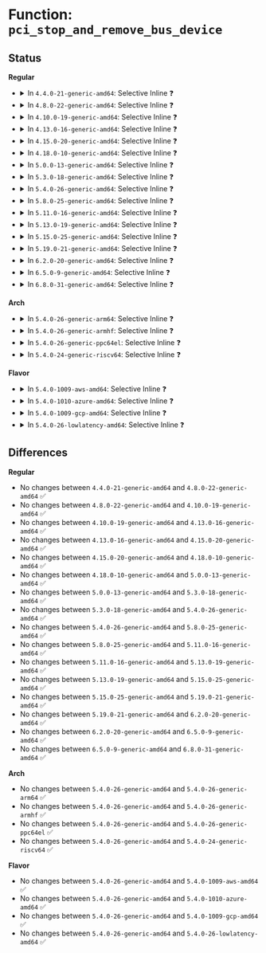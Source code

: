 # Function: <code>pci_stop_and_remove_bus_device</code>

## Status
<b>Regular</b>
<ul>
<li>
<details>
<summary>In <code>4.4.0-21-generic-amd64</code>: Selective Inline ❓</summary>

```c
void pci_stop_and_remove_bus_device(struct pci_dev * dev)
```

```json
{
  "name": "pci_stop_and_remove_bus_device",
  "collision_type": "Unique Global",
  "inline_type": "Selective",
  "funcs": [
    {
      "addr": 18446744071583249056,
      "name": "pci_stop_and_remove_bus_device",
      "external": true,
      "loc": "drivers/pci/remove.c:111",
      "file": "drivers/pci/remove.c",
      "inline": "not declared, inlined",
      "caller_inline": [
        "drivers/pci/remove.c:pci_stop_and_remove_bus_device_locked"
      ],
      "caller_func": [
        "drivers/pci/hotplug/cpci_hotplug_pci.c:cpci_unconfigure_slot",
        "drivers/pci/hotplug/pciehp_pci.c:pciehp_unconfigure_device",
        "drivers/pci/hotplug/acpiphp_glue.c:disable_slot",
        "drivers/pci/hotplug/acpiphp_glue.c:trim_stale_devices",
        "drivers/pci/hotplug/acpiphp_glue.c:enable_slot",
        "drivers/pci/iov.c:pci_enable_sriov"
      ]
    }
  ],
  "symbols": [
    {
      "addr": 18446744071583249056,
      "name": "pci_stop_and_remove_bus_device",
      "section": ".text",
      "bind": "STB_GLOBAL",
      "size": 29
    }
  ]
}
```
</details>
</li>
<li>
<details>
<summary>In <code>4.8.0-22-generic-amd64</code>: Selective Inline ❓</summary>

```c
void pci_stop_and_remove_bus_device(struct pci_dev * dev)
```

```json
{
  "name": "pci_stop_and_remove_bus_device",
  "collision_type": "Unique Global",
  "inline_type": "Selective",
  "funcs": [
    {
      "addr": 18446744071583558466,
      "name": "pci_stop_and_remove_bus_device",
      "external": true,
      "loc": "drivers/pci/remove.c:115",
      "file": "drivers/pci/remove.c",
      "inline": "not declared, inlined",
      "caller_inline": [
        "drivers/pci/remove.c:pci_stop_and_remove_bus_device_locked"
      ],
      "caller_func": [
        "drivers/pci/pcie/pcie-dpc.c:interrupt_event_handler",
        "drivers/pci/hotplug/cpci_hotplug_pci.c:cpci_unconfigure_slot",
        "drivers/pci/hotplug/pciehp_pci.c:pciehp_unconfigure_device",
        "drivers/pci/hotplug/acpiphp_glue.c:trim_stale_devices",
        "drivers/pci/hotplug/acpiphp_glue.c:disable_slot",
        "drivers/pci/hotplug/acpiphp_glue.c:enable_slot",
        "drivers/pci/iov.c:pci_iov_remove_virtfn",
        "drivers/pci/iov.c:pci_iov_add_virtfn"
      ]
    }
  ],
  "symbols": [
    {
      "addr": 18446744071583558416,
      "name": "pci_stop_and_remove_bus_device",
      "section": ".text",
      "bind": "STB_GLOBAL",
      "size": 29
    }
  ]
}
```
</details>
</li>
<li>
<details>
<summary>In <code>4.10.0-19-generic-amd64</code>: Selective Inline ❓</summary>

```c
void pci_stop_and_remove_bus_device(struct pci_dev * dev)
```

```json
{
  "name": "pci_stop_and_remove_bus_device",
  "collision_type": "Unique Global",
  "inline_type": "Selective",
  "funcs": [
    {
      "addr": 18446744071583695330,
      "name": "pci_stop_and_remove_bus_device",
      "external": true,
      "loc": "drivers/pci/remove.c:115",
      "file": "drivers/pci/remove.c",
      "inline": "not declared, inlined",
      "caller_inline": [
        "drivers/pci/remove.c:pci_stop_and_remove_bus_device_locked"
      ],
      "caller_func": [
        "drivers/pci/pcie/pcie-dpc.c:interrupt_event_handler",
        "drivers/pci/hotplug/cpci_hotplug_pci.c:cpci_unconfigure_slot",
        "drivers/pci/hotplug/pciehp_pci.c:pciehp_unconfigure_device",
        "drivers/pci/hotplug/acpiphp_glue.c:trim_stale_devices",
        "drivers/pci/hotplug/acpiphp_glue.c:disable_slot",
        "drivers/pci/hotplug/acpiphp_glue.c:enable_slot",
        "drivers/pci/iov.c:pci_iov_remove_virtfn",
        "drivers/pci/iov.c:pci_iov_add_virtfn"
      ]
    }
  ],
  "symbols": [
    {
      "addr": 18446744071583695280,
      "name": "pci_stop_and_remove_bus_device",
      "section": ".text",
      "bind": "STB_GLOBAL",
      "size": 29
    }
  ]
}
```
</details>
</li>
<li>
<details>
<summary>In <code>4.13.0-16-generic-amd64</code>: Selective Inline ❓</summary>

```c
void pci_stop_and_remove_bus_device(struct pci_dev * dev)
```

```json
{
  "name": "pci_stop_and_remove_bus_device",
  "collision_type": "Unique Global",
  "inline_type": "Selective",
  "funcs": [
    {
      "addr": 18446744071583735826,
      "name": "pci_stop_and_remove_bus_device",
      "external": true,
      "loc": "drivers/pci/remove.c:115",
      "file": "drivers/pci/remove.c",
      "inline": "not declared, inlined",
      "caller_inline": [
        "drivers/pci/remove.c:pci_stop_and_remove_bus_device_locked"
      ],
      "caller_func": [
        "drivers/pci/pcie/pcie-dpc.c:interrupt_event_handler",
        "drivers/pci/hotplug/cpci_hotplug_pci.c:cpci_unconfigure_slot",
        "drivers/pci/hotplug/pciehp_pci.c:pciehp_unconfigure_device",
        "drivers/pci/hotplug/pciehp_pci.c:pciehp_unconfigure_device",
        "drivers/pci/hotplug/acpiphp_glue.c:trim_stale_devices",
        "drivers/pci/hotplug/acpiphp_glue.c:trim_stale_devices",
        "drivers/pci/hotplug/acpiphp_glue.c:disable_slot",
        "drivers/pci/hotplug/acpiphp_glue.c:enable_slot",
        "drivers/pci/iov.c:pci_iov_remove_virtfn",
        "drivers/pci/iov.c:pci_iov_add_virtfn"
      ]
    }
  ],
  "symbols": [
    {
      "addr": 18446744071583735776,
      "name": "pci_stop_and_remove_bus_device",
      "section": ".text",
      "bind": "STB_GLOBAL",
      "size": 29
    }
  ]
}
```
</details>
</li>
<li>
<details>
<summary>In <code>4.15.0-20-generic-amd64</code>: Selective Inline ❓</summary>

```c
void pci_stop_and_remove_bus_device(struct pci_dev * dev)
```

```json
{
  "name": "pci_stop_and_remove_bus_device",
  "collision_type": "Unique Global",
  "inline_type": "Selective",
  "funcs": [
    {
      "addr": 18446744071583994482,
      "name": "pci_stop_and_remove_bus_device",
      "external": true,
      "loc": "drivers/pci/remove.c:115",
      "file": "drivers/pci/remove.c",
      "inline": "not declared, inlined",
      "caller_inline": [
        "drivers/pci/remove.c:pci_stop_and_remove_bus_device_locked"
      ],
      "caller_func": [
        "drivers/pci/pcie/pcie-dpc.c:interrupt_event_handler",
        "drivers/pci/hotplug/cpci_hotplug_pci.c:cpci_unconfigure_slot",
        "drivers/pci/hotplug/pciehp_pci.c:pciehp_unconfigure_device",
        "drivers/pci/hotplug/pciehp_pci.c:pciehp_unconfigure_device",
        "drivers/pci/hotplug/acpiphp_glue.c:trim_stale_devices",
        "drivers/pci/hotplug/acpiphp_glue.c:trim_stale_devices",
        "drivers/pci/hotplug/acpiphp_glue.c:disable_slot",
        "drivers/pci/hotplug/acpiphp_glue.c:enable_slot",
        "drivers/pci/iov.c:pci_iov_remove_virtfn",
        "drivers/pci/iov.c:pci_iov_add_virtfn"
      ]
    }
  ],
  "symbols": [
    {
      "addr": 18446744071583994432,
      "name": "pci_stop_and_remove_bus_device",
      "section": ".text",
      "bind": "STB_GLOBAL",
      "size": 29
    }
  ]
}
```
</details>
</li>
<li>
<details>
<summary>In <code>4.18.0-10-generic-amd64</code>: Selective Inline ❓</summary>

```c
void pci_stop_and_remove_bus_device(struct pci_dev * dev)
```

```json
{
  "name": "pci_stop_and_remove_bus_device",
  "collision_type": "Unique Global",
  "inline_type": "Selective",
  "funcs": [
    {
      "addr": 18446744071584188930,
      "name": "pci_stop_and_remove_bus_device",
      "external": true,
      "loc": "drivers/pci/remove.c:117",
      "file": "drivers/pci/remove.c",
      "inline": "not declared, inlined",
      "caller_inline": [
        "drivers/pci/remove.c:pci_stop_and_remove_bus_device_locked"
      ],
      "caller_func": [
        "drivers/pci/pcie/err.c:pcie_do_fatal_recovery",
        "drivers/pci/hotplug/cpci_hotplug_pci.c:cpci_unconfigure_slot",
        "drivers/pci/hotplug/pciehp_pci.c:pciehp_unconfigure_device",
        "drivers/pci/hotplug/shpchp_pci.c:shpchp_unconfigure_device",
        "drivers/pci/hotplug/acpiphp_glue.c:trim_stale_devices",
        "drivers/pci/hotplug/acpiphp_glue.c:disable_slot",
        "drivers/pci/hotplug/acpiphp_glue.c:enable_slot",
        "drivers/pci/iov.c:pci_iov_remove_virtfn",
        "drivers/pci/iov.c:pci_iov_add_virtfn"
      ]
    }
  ],
  "symbols": [
    {
      "addr": 18446744071584188880,
      "name": "pci_stop_and_remove_bus_device",
      "section": ".text",
      "bind": "STB_GLOBAL",
      "size": 29
    }
  ]
}
```
</details>
</li>
<li>
<details>
<summary>In <code>5.0.0-13-generic-amd64</code>: Selective Inline ❓</summary>

```c
void pci_stop_and_remove_bus_device(struct pci_dev * dev)
```

```json
{
  "name": "pci_stop_and_remove_bus_device",
  "collision_type": "Unique Global",
  "inline_type": "Selective",
  "funcs": [
    {
      "addr": 18446744071584277618,
      "name": "pci_stop_and_remove_bus_device",
      "external": true,
      "loc": "drivers/pci/remove.c:114",
      "file": "drivers/pci/remove.c",
      "inline": "not declared, inlined",
      "caller_inline": [
        "drivers/pci/remove.c:pci_stop_and_remove_bus_device_locked"
      ],
      "caller_func": [
        "drivers/pci/hotplug/cpci_hotplug_pci.c:cpci_unconfigure_slot",
        "drivers/pci/hotplug/pciehp_pci.c:pciehp_unconfigure_device",
        "drivers/pci/hotplug/shpchp_pci.c:shpchp_unconfigure_device",
        "drivers/pci/hotplug/acpiphp_glue.c:trim_stale_devices",
        "drivers/pci/hotplug/acpiphp_glue.c:disable_slot",
        "drivers/pci/hotplug/acpiphp_glue.c:enable_slot",
        "drivers/pci/iov.c:pci_iov_remove_virtfn",
        "drivers/pci/iov.c:pci_iov_add_virtfn"
      ]
    }
  ],
  "symbols": [
    {
      "addr": 18446744071584277568,
      "name": "pci_stop_and_remove_bus_device",
      "section": ".text",
      "bind": "STB_GLOBAL",
      "size": 29
    }
  ]
}
```
</details>
</li>
<li>
<details>
<summary>In <code>5.3.0-18-generic-amd64</code>: Selective Inline ❓</summary>

```c
void pci_stop_and_remove_bus_device(struct pci_dev * dev)
```

```json
{
  "name": "pci_stop_and_remove_bus_device",
  "collision_type": "Unique Global",
  "inline_type": "Selective",
  "funcs": [
    {
      "addr": 18446744071584472099,
      "name": "pci_stop_and_remove_bus_device",
      "external": true,
      "loc": "drivers/pci/remove.c:114",
      "file": "drivers/pci/remove.c",
      "inline": "not declared, inlined",
      "caller_inline": [
        "drivers/pci/remove.c:pci_stop_and_remove_bus_device_locked"
      ],
      "caller_func": [
        "drivers/pci/hotplug/cpci_hotplug_pci.c:cpci_unconfigure_slot",
        "drivers/pci/hotplug/pciehp_pci.c:pciehp_unconfigure_device",
        "drivers/pci/hotplug/shpchp_pci.c:shpchp_unconfigure_device",
        "drivers/pci/hotplug/acpiphp_glue.c:trim_stale_devices",
        "drivers/pci/hotplug/acpiphp_glue.c:disable_slot",
        "drivers/pci/hotplug/acpiphp_glue.c:enable_slot",
        "drivers/pci/iov.c:pci_iov_remove_virtfn",
        "drivers/pci/iov.c:pci_iov_add_virtfn"
      ]
    }
  ],
  "symbols": [
    {
      "addr": 18446744071584472048,
      "name": "pci_stop_and_remove_bus_device",
      "section": ".text",
      "bind": "STB_GLOBAL",
      "size": 31
    }
  ]
}
```
</details>
</li>
<li>
<details>
<summary>In <code>5.4.0-26-generic-amd64</code>: Selective Inline ❓</summary>

```c
void pci_stop_and_remove_bus_device(struct pci_dev * dev)
```

```json
{
  "name": "pci_stop_and_remove_bus_device",
  "collision_type": "Unique Global",
  "inline_type": "Selective",
  "funcs": [
    {
      "addr": 18446744071584607379,
      "name": "pci_stop_and_remove_bus_device",
      "external": true,
      "loc": "drivers/pci/remove.c:114",
      "file": "drivers/pci/remove.c",
      "inline": "not declared, inlined",
      "caller_inline": [
        "drivers/pci/remove.c:pci_stop_and_remove_bus_device_locked"
      ],
      "caller_func": [
        "drivers/pci/hotplug/cpci_hotplug_pci.c:cpci_unconfigure_slot",
        "drivers/pci/hotplug/pciehp_pci.c:pciehp_unconfigure_device",
        "drivers/pci/hotplug/shpchp_pci.c:shpchp_unconfigure_device",
        "drivers/pci/hotplug/acpiphp_glue.c:trim_stale_devices",
        "drivers/pci/hotplug/acpiphp_glue.c:disable_slot",
        "drivers/pci/hotplug/acpiphp_glue.c:enable_slot",
        "drivers/pci/iov.c:pci_iov_remove_virtfn",
        "drivers/pci/iov.c:pci_iov_add_virtfn"
      ]
    }
  ],
  "symbols": [
    {
      "addr": 18446744071584607328,
      "name": "pci_stop_and_remove_bus_device",
      "section": ".text",
      "bind": "STB_GLOBAL",
      "size": 31
    }
  ]
}
```
</details>
</li>
<li>
<details>
<summary>In <code>5.8.0-25-generic-amd64</code>: Selective Inline ❓</summary>

```c
void pci_stop_and_remove_bus_device(struct pci_dev * dev)
```

```json
{
  "name": "pci_stop_and_remove_bus_device",
  "collision_type": "Unique Global",
  "inline_type": "Selective",
  "funcs": [
    {
      "addr": 18446744071585284755,
      "name": "pci_stop_and_remove_bus_device",
      "external": true,
      "loc": "drivers/pci/remove.c:114",
      "file": "drivers/pci/remove.c",
      "inline": "not declared, inlined",
      "caller_inline": [
        "drivers/pci/remove.c:pci_stop_and_remove_bus_device_locked"
      ],
      "caller_func": [
        "drivers/pci/hotplug/cpci_hotplug_pci.c:cpci_unconfigure_slot",
        "drivers/pci/hotplug/pciehp_pci.c:pciehp_unconfigure_device",
        "drivers/pci/hotplug/shpchp_pci.c:shpchp_unconfigure_device",
        "drivers/pci/hotplug/acpiphp_glue.c:trim_stale_devices",
        "drivers/pci/hotplug/acpiphp_glue.c:disable_slot",
        "drivers/pci/hotplug/acpiphp_glue.c:enable_slot",
        "drivers/pci/iov.c:pci_iov_remove_virtfn",
        "drivers/pci/iov.c:pci_iov_add_virtfn"
      ]
    }
  ],
  "symbols": [
    {
      "addr": 18446744071585284688,
      "name": "pci_stop_and_remove_bus_device",
      "section": ".text",
      "bind": "STB_GLOBAL",
      "size": 33
    }
  ]
}
```
</details>
</li>
<li>
<details>
<summary>In <code>5.11.0-16-generic-amd64</code>: Selective Inline ❓</summary>

```c
void pci_stop_and_remove_bus_device(struct pci_dev * dev)
```

```json
{
  "name": "pci_stop_and_remove_bus_device",
  "collision_type": "Unique Global",
  "inline_type": "Selective",
  "funcs": [
    {
      "addr": 18446744071585439315,
      "name": "pci_stop_and_remove_bus_device",
      "external": true,
      "loc": "drivers/pci/remove.c:114",
      "file": "drivers/pci/remove.c",
      "inline": "not declared, inlined",
      "caller_inline": [
        "drivers/pci/remove.c:pci_stop_and_remove_bus_device_locked"
      ],
      "caller_func": [
        "drivers/pci/hotplug/cpci_hotplug_pci.c:cpci_unconfigure_slot",
        "drivers/pci/hotplug/pciehp_pci.c:pciehp_unconfigure_device",
        "drivers/pci/hotplug/shpchp_pci.c:shpchp_unconfigure_device",
        "drivers/pci/hotplug/acpiphp_glue.c:trim_stale_devices",
        "drivers/pci/hotplug/acpiphp_glue.c:disable_slot",
        "drivers/pci/hotplug/acpiphp_glue.c:enable_slot",
        "drivers/pci/iov.c:pci_iov_remove_virtfn",
        "drivers/pci/iov.c:pci_iov_add_virtfn"
      ]
    }
  ],
  "symbols": [
    {
      "addr": 18446744071585439248,
      "name": "pci_stop_and_remove_bus_device",
      "section": ".text",
      "bind": "STB_GLOBAL",
      "size": 33
    }
  ]
}
```
</details>
</li>
<li>
<details>
<summary>In <code>5.13.0-19-generic-amd64</code>: Selective Inline ❓</summary>

```c
void pci_stop_and_remove_bus_device(struct pci_dev * dev)
```

```json
{
  "name": "pci_stop_and_remove_bus_device",
  "collision_type": "Unique Global",
  "inline_type": "Selective",
  "funcs": [
    {
      "addr": 18446744071585319427,
      "name": "pci_stop_and_remove_bus_device",
      "external": true,
      "loc": "drivers/pci/remove.c:116",
      "file": "drivers/pci/remove.c",
      "inline": "not declared, inlined",
      "caller_inline": [
        "drivers/pci/remove.c:pci_stop_and_remove_bus_device_locked"
      ],
      "caller_func": [
        "drivers/pci/hotplug/cpci_hotplug_pci.c:cpci_unconfigure_slot",
        "drivers/pci/hotplug/pciehp_pci.c:pciehp_unconfigure_device",
        "drivers/pci/hotplug/shpchp_pci.c:shpchp_unconfigure_device",
        "drivers/pci/hotplug/acpiphp_glue.c:trim_stale_devices",
        "drivers/pci/hotplug/acpiphp_glue.c:disable_slot",
        "drivers/pci/hotplug/acpiphp_glue.c:enable_slot",
        "drivers/pci/iov.c:pci_iov_remove_virtfn",
        "drivers/pci/iov.c:pci_iov_add_virtfn"
      ]
    }
  ],
  "symbols": [
    {
      "addr": 18446744071585319360,
      "name": "pci_stop_and_remove_bus_device",
      "section": ".text",
      "bind": "STB_GLOBAL",
      "size": 33
    }
  ]
}
```
</details>
</li>
<li>
<details>
<summary>In <code>5.15.0-25-generic-amd64</code>: Selective Inline ❓</summary>

```c
void pci_stop_and_remove_bus_device(struct pci_dev * dev)
```

```json
{
  "name": "pci_stop_and_remove_bus_device",
  "collision_type": "Unique Global",
  "inline_type": "Selective",
  "funcs": [
    {
      "addr": 18446744071585775315,
      "name": "pci_stop_and_remove_bus_device",
      "external": true,
      "loc": "drivers/pci/remove.c:115",
      "file": "drivers/pci/remove.c",
      "inline": "not declared, inlined",
      "caller_inline": [
        "drivers/pci/remove.c:pci_stop_and_remove_bus_device_locked"
      ],
      "caller_func": [
        "drivers/pci/hotplug/cpci_hotplug_pci.c:cpci_unconfigure_slot",
        "drivers/pci/hotplug/pciehp_pci.c:pciehp_unconfigure_device",
        "drivers/pci/hotplug/shpchp_pci.c:shpchp_unconfigure_device",
        "drivers/pci/hotplug/acpiphp_glue.c:trim_stale_devices",
        "drivers/pci/hotplug/acpiphp_glue.c:disable_slot",
        "drivers/pci/hotplug/acpiphp_glue.c:enable_slot",
        "drivers/pci/iov.c:pci_iov_remove_virtfn",
        "drivers/pci/iov.c:pci_iov_add_virtfn"
      ]
    }
  ],
  "symbols": [
    {
      "addr": 18446744071585775248,
      "name": "pci_stop_and_remove_bus_device",
      "section": ".text",
      "bind": "STB_GLOBAL",
      "size": 33
    }
  ]
}
```
</details>
</li>
<li>
<details>
<summary>In <code>5.19.0-21-generic-amd64</code>: Selective Inline ❓</summary>

```c
void pci_stop_and_remove_bus_device(struct pci_dev * dev)
```

```json
{
  "name": "pci_stop_and_remove_bus_device",
  "collision_type": "Unique Global",
  "inline_type": "Selective",
  "funcs": [
    {
      "addr": 18446744071586961394,
      "name": "pci_stop_and_remove_bus_device",
      "external": true,
      "loc": "drivers/pci/remove.c:115",
      "file": "drivers/pci/remove.c",
      "inline": "not declared, inlined",
      "caller_inline": [
        "drivers/pci/remove.c:pci_stop_and_remove_bus_device_locked"
      ],
      "caller_func": [
        "drivers/pci/hotplug/cpci_hotplug_pci.c:cpci_unconfigure_slot",
        "drivers/pci/hotplug/pciehp_pci.c:pciehp_unconfigure_device",
        "drivers/pci/hotplug/shpchp_pci.c:shpchp_unconfigure_device",
        "drivers/pci/hotplug/acpiphp_glue.c:trim_stale_devices",
        "drivers/pci/hotplug/acpiphp_glue.c:disable_slot",
        "drivers/pci/hotplug/acpiphp_glue.c:enable_slot",
        "drivers/pci/iov.c:pci_iov_remove_virtfn",
        "drivers/pci/iov.c:pci_iov_add_virtfn"
      ]
    }
  ],
  "symbols": [
    {
      "addr": 18446744071586961328,
      "name": "pci_stop_and_remove_bus_device",
      "section": ".text",
      "bind": "STB_GLOBAL",
      "size": 38
    }
  ]
}
```
</details>
</li>
<li>
<details>
<summary>In <code>6.2.0-20-generic-amd64</code>: Selective Inline ❓</summary>

```c
void pci_stop_and_remove_bus_device(struct pci_dev * dev)
```

```json
{
  "name": "pci_stop_and_remove_bus_device",
  "collision_type": "Unique Global",
  "inline_type": "Selective",
  "funcs": [
    {
      "addr": 18446744071588125010,
      "name": "pci_stop_and_remove_bus_device",
      "external": true,
      "loc": "drivers/pci/remove.c:115",
      "file": "drivers/pci/remove.c",
      "inline": "not declared, inlined",
      "caller_inline": [
        "drivers/pci/remove.c:pci_stop_and_remove_bus_device_locked"
      ],
      "caller_func": [
        "drivers/pci/hotplug/cpci_hotplug_pci.c:cpci_unconfigure_slot",
        "drivers/pci/hotplug/pciehp_pci.c:pciehp_unconfigure_device",
        "drivers/pci/hotplug/shpchp_pci.c:shpchp_unconfigure_device",
        "drivers/pci/hotplug/acpiphp_glue.c:trim_stale_devices",
        "drivers/pci/hotplug/acpiphp_glue.c:disable_slot",
        "drivers/pci/hotplug/acpiphp_glue.c:enable_slot",
        "drivers/pci/iov.c:pci_iov_remove_virtfn",
        "drivers/pci/iov.c:pci_iov_add_virtfn",
        "drivers/platform/x86/p2sb.c:p2sb_bar",
        "drivers/platform/x86/p2sb.c:p2sb_bar",
        "drivers/platform/x86/p2sb.c:p2sb_bar",
        "drivers/platform/x86/p2sb.c:p2sb_bar"
      ]
    }
  ],
  "symbols": [
    {
      "addr": 18446744071588124928,
      "name": "pci_stop_and_remove_bus_device",
      "section": ".text",
      "bind": "STB_GLOBAL",
      "size": 38
    }
  ]
}
```
</details>
</li>
<li>
<details>
<summary>In <code>6.5.0-9-generic-amd64</code>: Selective Inline ❓</summary>

```c
void pci_stop_and_remove_bus_device(struct pci_dev * dev)
```

```json
{
  "name": "pci_stop_and_remove_bus_device",
  "collision_type": "Unique Global",
  "inline_type": "Selective",
  "funcs": [
    {
      "addr": 18446744071588400290,
      "name": "pci_stop_and_remove_bus_device",
      "external": true,
      "loc": "drivers/pci/remove.c:115",
      "file": "drivers/pci/remove.c",
      "inline": "not declared, inlined",
      "caller_inline": [
        "drivers/pci/remove.c:pci_stop_and_remove_bus_device_locked"
      ],
      "caller_func": [
        "drivers/pci/hotplug/cpci_hotplug_pci.c:cpci_unconfigure_slot",
        "drivers/pci/hotplug/pciehp_pci.c:pciehp_unconfigure_device",
        "drivers/pci/hotplug/shpchp_pci.c:shpchp_unconfigure_device",
        "drivers/pci/hotplug/acpiphp_glue.c:trim_stale_devices",
        "drivers/pci/hotplug/acpiphp_glue.c:disable_slot",
        "drivers/pci/hotplug/acpiphp_glue.c:enable_slot",
        "drivers/pci/iov.c:pci_iov_remove_virtfn",
        "drivers/pci/iov.c:pci_iov_add_virtfn",
        "drivers/platform/x86/p2sb.c:p2sb_bar",
        "drivers/platform/x86/p2sb.c:p2sb_bar",
        "drivers/platform/x86/p2sb.c:p2sb_bar",
        "drivers/platform/x86/p2sb.c:p2sb_bar"
      ]
    }
  ],
  "symbols": [
    {
      "addr": 18446744071588400208,
      "name": "pci_stop_and_remove_bus_device",
      "section": ".text",
      "bind": "STB_GLOBAL",
      "size": 38
    }
  ]
}
```
</details>
</li>
<li>
<details>
<summary>In <code>6.8.0-31-generic-amd64</code>: Selective Inline ❓</summary>

```c
void pci_stop_and_remove_bus_device(struct pci_dev * dev)
```

```json
{
  "name": "pci_stop_and_remove_bus_device",
  "collision_type": "Unique Global",
  "inline_type": "Selective",
  "funcs": [
    {
      "addr": 18446744071588696274,
      "name": "pci_stop_and_remove_bus_device",
      "external": true,
      "loc": "drivers/pci/remove.c:116",
      "file": "drivers/pci/remove.c",
      "inline": "not declared, inlined",
      "caller_inline": [
        "drivers/pci/remove.c:pci_stop_and_remove_bus_device_locked"
      ],
      "caller_func": [
        "drivers/pci/hotplug/cpci_hotplug_pci.c:cpci_unconfigure_slot",
        "drivers/pci/hotplug/pciehp_pci.c:pciehp_unconfigure_device",
        "drivers/pci/hotplug/shpchp_pci.c:shpchp_unconfigure_device",
        "drivers/pci/hotplug/acpiphp_glue.c:trim_stale_devices",
        "drivers/pci/hotplug/acpiphp_glue.c:disable_slot",
        "drivers/pci/hotplug/acpiphp_glue.c:enable_slot",
        "drivers/pci/iov.c:pci_iov_remove_virtfn",
        "drivers/pci/iov.c:pci_iov_add_virtfn",
        "drivers/platform/x86/p2sb.c:p2sb_scan_and_cache_devfn"
      ]
    }
  ],
  "symbols": [
    {
      "addr": 18446744071588696192,
      "name": "pci_stop_and_remove_bus_device",
      "section": ".text",
      "bind": "STB_GLOBAL",
      "size": 38
    }
  ]
}
```
</details>
</li>
</ul>
<b>Arch</b>
<ul>
<li>
<details>
<summary>In <code>5.4.0-26-generic-arm64</code>: Selective Inline ❓</summary>

```c
void pci_stop_and_remove_bus_device(struct pci_dev * dev)
```

```json
{
  "name": "pci_stop_and_remove_bus_device",
  "collision_type": "Unique Global",
  "inline_type": "Selective",
  "funcs": [
    {
      "addr": 18446603336496846668,
      "name": "pci_stop_and_remove_bus_device",
      "external": true,
      "loc": "drivers/pci/remove.c:114",
      "file": "drivers/pci/remove.c",
      "inline": "not declared, inlined",
      "caller_inline": [
        "drivers/pci/remove.c:pci_stop_and_remove_bus_device_locked"
      ],
      "caller_func": [
        "drivers/pci/hotplug/cpci_hotplug_pci.c:cpci_unconfigure_slot",
        "drivers/pci/hotplug/pciehp_pci.c:pciehp_unconfigure_device",
        "drivers/pci/hotplug/shpchp_pci.c:shpchp_unconfigure_device",
        "drivers/pci/hotplug/acpiphp_glue.c:trim_stale_devices",
        "drivers/pci/hotplug/acpiphp_glue.c:disable_slot",
        "drivers/pci/hotplug/acpiphp_glue.c:enable_slot",
        "drivers/pci/iov.c:pci_iov_remove_virtfn",
        "drivers/pci/iov.c:pci_iov_add_virtfn"
      ]
    }
  ],
  "symbols": [
    {
      "addr": 18446603336496846584,
      "name": "pci_stop_and_remove_bus_device",
      "section": ".text",
      "bind": "STB_GLOBAL",
      "size": 52
    }
  ]
}
```
</details>
</li>
<li>
<details>
<summary>In <code>5.4.0-26-generic-armhf</code>: Selective Inline ❓</summary>

```c
void pci_stop_and_remove_bus_device(struct pci_dev * dev)
```

```json
{
  "name": "pci_stop_and_remove_bus_device",
  "collision_type": "Unique Global",
  "inline_type": "Selective",
  "funcs": [
    {
      "addr": 3230126684,
      "name": "pci_stop_and_remove_bus_device",
      "external": true,
      "loc": "drivers/pci/remove.c:114",
      "file": "drivers/pci/remove.c",
      "inline": "not declared, inlined",
      "caller_inline": [
        "drivers/pci/remove.c:pci_stop_and_remove_bus_device_locked"
      ],
      "caller_func": [
        "drivers/pci/iov.c:pci_iov_remove_virtfn",
        "drivers/pci/iov.c:pci_iov_add_virtfn"
      ]
    }
  ],
  "symbols": [
    {
      "addr": 3230126616,
      "name": "pci_stop_and_remove_bus_device",
      "section": ".text",
      "bind": "STB_GLOBAL",
      "size": 40
    }
  ]
}
```
</details>
</li>
<li>
<details>
<summary>In <code>5.4.0-26-generic-ppc64el</code>: Selective Inline ❓</summary>

```c
void pci_stop_and_remove_bus_device(struct pci_dev * dev)
```

```json
{
  "name": "pci_stop_and_remove_bus_device",
  "collision_type": "Unique Global",
  "inline_type": "Selective",
  "funcs": [
    {
      "addr": 13835058055290923448,
      "name": "pci_stop_and_remove_bus_device",
      "external": true,
      "loc": "drivers/pci/remove.c:114",
      "file": "drivers/pci/remove.c",
      "inline": "not declared, inlined",
      "caller_inline": [
        "drivers/pci/remove.c:pci_stop_and_remove_bus_device_locked"
      ],
      "caller_func": [
        "arch/powerpc/kernel/eeh_driver.c:eeh_rmv_device",
        "arch/powerpc/kernel/pci-hotplug.c:pci_hp_remove_devices",
        "drivers/pci/hotplug/cpci_hotplug_pci.c:cpci_unconfigure_slot",
        "drivers/pci/iov.c:pci_iov_remove_virtfn",
        "drivers/pci/iov.c:pci_iov_add_virtfn"
      ]
    }
  ],
  "symbols": [
    {
      "addr": 13835058055290923344,
      "name": "pci_stop_and_remove_bus_device",
      "section": ".text",
      "bind": "STB_GLOBAL",
      "size": 64
    }
  ]
}
```
</details>
</li>
<li>
<details>
<summary>In <code>5.4.0-24-generic-riscv64</code>: Selective Inline ❓</summary>

```c
void pci_stop_and_remove_bus_device(struct pci_dev * dev)
```

```json
{
  "name": "pci_stop_and_remove_bus_device",
  "collision_type": "Unique Global",
  "inline_type": "Selective",
  "funcs": [
    {
      "addr": 18446743936275550714,
      "name": "pci_stop_and_remove_bus_device",
      "external": true,
      "loc": "drivers/pci/remove.c:114",
      "file": "drivers/pci/remove.c",
      "inline": "not declared, inlined",
      "caller_inline": [
        "drivers/pci/remove.c:pci_stop_and_remove_bus_device_locked"
      ],
      "caller_func": [
        "drivers/pci/hotplug/cpci_hotplug_pci.c:cpci_unconfigure_slot",
        "drivers/pci/hotplug/pciehp_pci.c:pciehp_unconfigure_device",
        "drivers/pci/hotplug/shpchp_pci.c:shpchp_unconfigure_device",
        "drivers/pci/iov.c:pci_iov_remove_virtfn",
        "drivers/pci/iov.c:pci_iov_add_virtfn"
      ]
    }
  ],
  "symbols": [
    {
      "addr": 18446743936275550632,
      "name": "pci_stop_and_remove_bus_device",
      "section": ".text",
      "bind": "STB_GLOBAL",
      "size": 52
    }
  ]
}
```
</details>
</li>
</ul>
<b>Flavor</b>
<ul>
<li>
<details>
<summary>In <code>5.4.0-1009-aws-amd64</code>: Selective Inline ❓</summary>

```c
void pci_stop_and_remove_bus_device(struct pci_dev * dev)
```

```json
{
  "name": "pci_stop_and_remove_bus_device",
  "collision_type": "Unique Global",
  "inline_type": "Selective",
  "funcs": [
    {
      "addr": 18446744071584559539,
      "name": "pci_stop_and_remove_bus_device",
      "external": true,
      "loc": "drivers/pci/remove.c:114",
      "file": "drivers/pci/remove.c",
      "inline": "not declared, inlined",
      "caller_inline": [
        "drivers/pci/remove.c:pci_stop_and_remove_bus_device_locked"
      ],
      "caller_func": [
        "drivers/pci/hotplug/cpci_hotplug_pci.c:cpci_unconfigure_slot",
        "drivers/pci/hotplug/pciehp_pci.c:pciehp_unconfigure_device",
        "drivers/pci/hotplug/shpchp_pci.c:shpchp_unconfigure_device",
        "drivers/pci/hotplug/acpiphp_glue.c:trim_stale_devices",
        "drivers/pci/hotplug/acpiphp_glue.c:disable_slot",
        "drivers/pci/hotplug/acpiphp_glue.c:enable_slot",
        "drivers/pci/iov.c:pci_iov_remove_virtfn",
        "drivers/pci/iov.c:pci_iov_add_virtfn"
      ]
    }
  ],
  "symbols": [
    {
      "addr": 18446744071584559488,
      "name": "pci_stop_and_remove_bus_device",
      "section": ".text",
      "bind": "STB_GLOBAL",
      "size": 31
    }
  ]
}
```
</details>
</li>
<li>
<details>
<summary>In <code>5.4.0-1010-azure-amd64</code>: Selective Inline ❓</summary>

```c
void pci_stop_and_remove_bus_device(struct pci_dev * dev)
```

```json
{
  "name": "pci_stop_and_remove_bus_device",
  "collision_type": "Unique Global",
  "inline_type": "Selective",
  "funcs": [
    {
      "addr": 18446744071584487699,
      "name": "pci_stop_and_remove_bus_device",
      "external": true,
      "loc": "drivers/pci/remove.c:114",
      "file": "drivers/pci/remove.c",
      "inline": "not declared, inlined",
      "caller_inline": [
        "drivers/pci/remove.c:pci_stop_and_remove_bus_device_locked"
      ],
      "caller_func": [
        "drivers/pci/hotplug/cpci_hotplug_pci.c:cpci_unconfigure_slot",
        "drivers/pci/hotplug/pciehp_pci.c:pciehp_unconfigure_device",
        "drivers/pci/hotplug/shpchp_pci.c:shpchp_unconfigure_device",
        "drivers/pci/hotplug/acpiphp_glue.c:trim_stale_devices",
        "drivers/pci/hotplug/acpiphp_glue.c:disable_slot",
        "drivers/pci/hotplug/acpiphp_glue.c:enable_slot",
        "drivers/pci/iov.c:pci_iov_remove_virtfn",
        "drivers/pci/iov.c:pci_iov_add_virtfn"
      ]
    }
  ],
  "symbols": [
    {
      "addr": 18446744071584487648,
      "name": "pci_stop_and_remove_bus_device",
      "section": ".text",
      "bind": "STB_GLOBAL",
      "size": 31
    }
  ]
}
```
</details>
</li>
<li>
<details>
<summary>In <code>5.4.0-1009-gcp-amd64</code>: Selective Inline ❓</summary>

```c
void pci_stop_and_remove_bus_device(struct pci_dev * dev)
```

```json
{
  "name": "pci_stop_and_remove_bus_device",
  "collision_type": "Unique Global",
  "inline_type": "Selective",
  "funcs": [
    {
      "addr": 18446744071584557539,
      "name": "pci_stop_and_remove_bus_device",
      "external": true,
      "loc": "drivers/pci/remove.c:114",
      "file": "drivers/pci/remove.c",
      "inline": "not declared, inlined",
      "caller_inline": [
        "drivers/pci/remove.c:pci_stop_and_remove_bus_device_locked"
      ],
      "caller_func": [
        "drivers/pci/hotplug/cpci_hotplug_pci.c:cpci_unconfigure_slot",
        "drivers/pci/hotplug/pciehp_pci.c:pciehp_unconfigure_device",
        "drivers/pci/hotplug/shpchp_pci.c:shpchp_unconfigure_device",
        "drivers/pci/hotplug/acpiphp_glue.c:trim_stale_devices",
        "drivers/pci/hotplug/acpiphp_glue.c:disable_slot",
        "drivers/pci/hotplug/acpiphp_glue.c:enable_slot",
        "drivers/pci/iov.c:pci_iov_remove_virtfn",
        "drivers/pci/iov.c:pci_iov_add_virtfn"
      ]
    }
  ],
  "symbols": [
    {
      "addr": 18446744071584557488,
      "name": "pci_stop_and_remove_bus_device",
      "section": ".text",
      "bind": "STB_GLOBAL",
      "size": 31
    }
  ]
}
```
</details>
</li>
<li>
<details>
<summary>In <code>5.4.0-26-lowlatency-amd64</code>: Selective Inline ❓</summary>

```c
void pci_stop_and_remove_bus_device(struct pci_dev * dev)
```

```json
{
  "name": "pci_stop_and_remove_bus_device",
  "collision_type": "Unique Global",
  "inline_type": "Selective",
  "funcs": [
    {
      "addr": 18446744071584665283,
      "name": "pci_stop_and_remove_bus_device",
      "external": true,
      "loc": "drivers/pci/remove.c:114",
      "file": "drivers/pci/remove.c",
      "inline": "not declared, inlined",
      "caller_inline": [
        "drivers/pci/remove.c:pci_stop_and_remove_bus_device_locked"
      ],
      "caller_func": [
        "drivers/pci/hotplug/cpci_hotplug_pci.c:cpci_unconfigure_slot",
        "drivers/pci/hotplug/pciehp_pci.c:pciehp_unconfigure_device",
        "drivers/pci/hotplug/shpchp_pci.c:shpchp_unconfigure_device",
        "drivers/pci/hotplug/acpiphp_glue.c:trim_stale_devices",
        "drivers/pci/hotplug/acpiphp_glue.c:disable_slot",
        "drivers/pci/hotplug/acpiphp_glue.c:enable_slot",
        "drivers/pci/iov.c:pci_iov_remove_virtfn",
        "drivers/pci/iov.c:pci_iov_add_virtfn"
      ]
    }
  ],
  "symbols": [
    {
      "addr": 18446744071584665232,
      "name": "pci_stop_and_remove_bus_device",
      "section": ".text",
      "bind": "STB_GLOBAL",
      "size": 31
    }
  ]
}
```
</details>
</li>
</ul>

## Differences
<b>Regular</b>
<ul>
<li>
No changes between <code>4.4.0-21-generic-amd64</code> and <code>4.8.0-22-generic-amd64</code> ✅
</li>
<li>
No changes between <code>4.8.0-22-generic-amd64</code> and <code>4.10.0-19-generic-amd64</code> ✅
</li>
<li>
No changes between <code>4.10.0-19-generic-amd64</code> and <code>4.13.0-16-generic-amd64</code> ✅
</li>
<li>
No changes between <code>4.13.0-16-generic-amd64</code> and <code>4.15.0-20-generic-amd64</code> ✅
</li>
<li>
No changes between <code>4.15.0-20-generic-amd64</code> and <code>4.18.0-10-generic-amd64</code> ✅
</li>
<li>
No changes between <code>4.18.0-10-generic-amd64</code> and <code>5.0.0-13-generic-amd64</code> ✅
</li>
<li>
No changes between <code>5.0.0-13-generic-amd64</code> and <code>5.3.0-18-generic-amd64</code> ✅
</li>
<li>
No changes between <code>5.3.0-18-generic-amd64</code> and <code>5.4.0-26-generic-amd64</code> ✅
</li>
<li>
No changes between <code>5.4.0-26-generic-amd64</code> and <code>5.8.0-25-generic-amd64</code> ✅
</li>
<li>
No changes between <code>5.8.0-25-generic-amd64</code> and <code>5.11.0-16-generic-amd64</code> ✅
</li>
<li>
No changes between <code>5.11.0-16-generic-amd64</code> and <code>5.13.0-19-generic-amd64</code> ✅
</li>
<li>
No changes between <code>5.13.0-19-generic-amd64</code> and <code>5.15.0-25-generic-amd64</code> ✅
</li>
<li>
No changes between <code>5.15.0-25-generic-amd64</code> and <code>5.19.0-21-generic-amd64</code> ✅
</li>
<li>
No changes between <code>5.19.0-21-generic-amd64</code> and <code>6.2.0-20-generic-amd64</code> ✅
</li>
<li>
No changes between <code>6.2.0-20-generic-amd64</code> and <code>6.5.0-9-generic-amd64</code> ✅
</li>
<li>
No changes between <code>6.5.0-9-generic-amd64</code> and <code>6.8.0-31-generic-amd64</code> ✅
</li>
</ul>
<b>Arch</b>
<ul>
<li>
No changes between <code>5.4.0-26-generic-amd64</code> and <code>5.4.0-26-generic-arm64</code> ✅
</li>
<li>
No changes between <code>5.4.0-26-generic-amd64</code> and <code>5.4.0-26-generic-armhf</code> ✅
</li>
<li>
No changes between <code>5.4.0-26-generic-amd64</code> and <code>5.4.0-26-generic-ppc64el</code> ✅
</li>
<li>
No changes between <code>5.4.0-26-generic-amd64</code> and <code>5.4.0-24-generic-riscv64</code> ✅
</li>
</ul>
<b>Flavor</b>
<ul>
<li>
No changes between <code>5.4.0-26-generic-amd64</code> and <code>5.4.0-1009-aws-amd64</code> ✅
</li>
<li>
No changes between <code>5.4.0-26-generic-amd64</code> and <code>5.4.0-1010-azure-amd64</code> ✅
</li>
<li>
No changes between <code>5.4.0-26-generic-amd64</code> and <code>5.4.0-1009-gcp-amd64</code> ✅
</li>
<li>
No changes between <code>5.4.0-26-generic-amd64</code> and <code>5.4.0-26-lowlatency-amd64</code> ✅
</li>
</ul>
